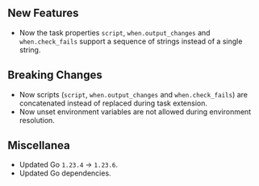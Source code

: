 ## New Features

- Now the task properties `script`, `when.output_changes` and `when.check_fails` support a sequence of strings instead of a single string.

## Breaking Changes

- Now scripts (`script`, `when.output_changes` and `when.check_fails`) are concatenated instead of replaced during task extension.
- Now unset environment variables are not allowed during environment resolution.

## Miscellanea

- Updated Go `1.23.4` -> `1.23.6`.
- Updated Go dependencies.
